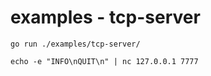 # examples - tcp-server

```shell
go run ./examples/tcp-server/
```

```shell
echo -e "INFO\nQUIT\n" | nc 127.0.0.1 7777
```